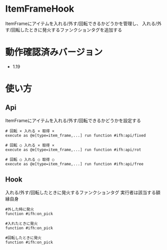 # ItemFrameHook
ItemFrameにアイテムを入れる/外す/回転できるかどうかを管理し、
入れる/外す/回転したときに発火するファンクションタグを追加する

# 動作確認済みバージョン
+ 1.19

# 使い方

## Api
ItemFrameにアイテムを入れる/外す/回転できるかどうかを設定する

```mcfunction
# 回転 × 入れる × 取得 ×
execute as @e[type=item_frame,...] run function #ifh:api/fixed

# 回転 ○ 入れる × 取得 ×
execute as @e[type=item_frame,...] run function #ifh:api/rot

# 回転 ○ 入れる ○ 取得 ○
execute as @e[type=item_frame,...] run function #ifh:api/free
```

## Hook

入れる/外す/回転したときに発火するファンクションタグ
実行者は該当する額縁自身

```mcfunction
#外した時に発火
function #ifh:on_pick

#入れたときに発火
function #ifh:on_pick

#回転したときに発火
function #ifh:on_pick
```
